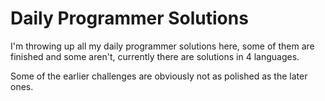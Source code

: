 # Daily Programmer Solutions
I'm throwing up all my daily programmer solutions here, some of them are finished and some aren't, currently there are solutions in 4 languages.

Some of the earlier challenges are obviously not as polished as the later ones.

